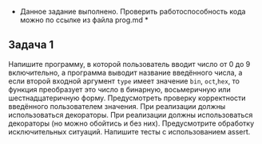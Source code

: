 * Данное задание выполнено. Проверить работоспособность кода можно по ссылке из файла prog.md *

## Задача 1

Напишите программу, в которой пользователь вводит число от 0 до 9 включительно, а программа выводит название введённого числа, а если второй входной аргумент ```type``` имеет значение ```bin```, ```oct```,```hex```, то функция преобразует это число в бинарную, восьмеричную или шестнадцатеричную форму. Предусмотреть проверку корректности введённого пользователем значения. При реализации должны использоваться декораторы. 
При реализации должны использоваться декораторы (но можно обойтись и без них). 
Предусмотрите обработку исключительных ситуаций. 
Напишите тесты с использованием assert.
